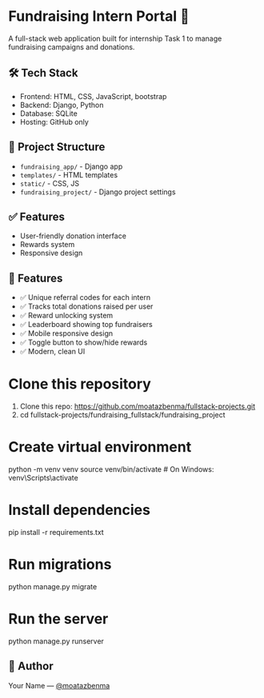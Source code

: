 # Fundraising Intern Portal 🎯

A full-stack web application built for internship Task 1 to manage fundraising campaigns and donations.



## 🛠 Tech Stack
- Frontend: HTML, CSS, JavaScript, bootstrap
- Backend: Django, Python
- Database: SQLite 
- Hosting: GitHub only

## 📁 Project Structure
- `fundraising_app/` - Django app
- `templates/` - HTML templates
- `static/` - CSS, JS
- `fundraising_project/` - Django project settings


## ✅ Features
- User-friendly donation interface
- Rewards system
- Responsive design


## 📌 Features

- ✅ Unique referral codes for each intern
- ✅ Tracks total donations raised per user
- ✅ Reward unlocking system 
- ✅ Leaderboard showing top fundraisers
- ✅ Mobile responsive design
- ✅ Toggle button to show/hide rewards
- ✅ Modern, clean UI






# Clone this repository
1. Clone this repo: https://github.com/moatazbenma/fullstack-projects.git
2. cd fullstack-projects/fundraising_fullstack/fundraising_project


# Create virtual environment
python -m venv venv
source venv/bin/activate   # On Windows: venv\Scripts\activate


# Install dependencies
pip install -r requirements.txt

# Run migrations
python manage.py migrate

# Run the server
python manage.py runserver



## 📌 Author
Your Name — [@moatazbenma](https://github.com/moatazbenma)

